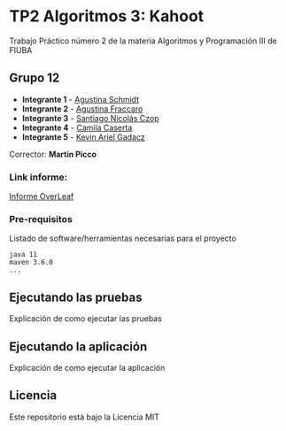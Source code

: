 # TP2 Algoritmos 3: Kahoot

Trabajo Práctico número 2 de la materia Algoritmos y Programación III de FIUBA

## Grupo 12

* **Integrante 1** - [Agustina Schmidt](https://github.com/agusschmidt)
* **Integrante 2** - [Agustina Fraccaro](https://github.com/agusfraccaro)
* **Integrante 3** - [Santiago Nicolás Czop](https://github.com/Santiago-Czop)
* **Integrante 4** - [Camila Caserta](https://github.com/ccaserta)
* **Integrante 5** - [Kevin Ariel Gadacz](https://github.com/kevingadacz)

Corrector: **Martín Picco**

### Link informe: 

[Informe OverLeaf](https://www.overleaf.com/6946127717bfmqhrfvrryh)

### Pre-requisitos

Listado de software/herramientas necesarias para el proyecto

```
java 11
maven 3.6.0
...
```

## Ejecutando las pruebas

Explicación de como ejecutar las pruebas

## Ejecutando la aplicación

Explicación de como ejecutar la aplicación

## Licencia

Este repositorio está bajo la Licencia MIT
